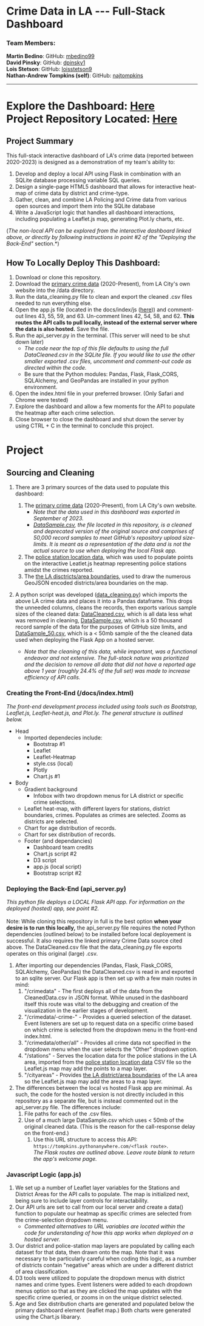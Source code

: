 # Crime Data in LA --- Full-Stack Dashboard

### Team Members: <br> 
**Martin Bedino**: GitHub: [mbedino99](https://github.com/mbedino99) <br>
**David Pinsky**: GitHub: [dpinsky1](https://github.com/dpinsky1) <br>
**Lois Stetson**: GitHub: [loisstetson9](https://github.com/loisstetson9) <br>
**Nathan-Andrew Tompkins (self)**: GitHub: [najtompkins](https://github.com/najtompkins) <br>

* **

# Explore the Dashboard: [Here](https://najtompkins.github.io/crime-exploration-dashboard/docs) <br> Project Repository Located: [Here](https://github.com/najtompkins/crime-exploration-dashboard)

## Project Summary
This full-stack interactive dashboard of LA's crime data (reported between 2020-2023) is designed as a demonstration of my team's ability to: <br>
1. Develop and deploy a local API using Flask in combination with an SQLite database processing variable SQL queries.
2. Design a single-page HTML5 dashboard that allows for interactive heat-map of crime data by district and crime-type.
2. Gather, clean, and combine LA Policing and Crime data from various open sources and import them into the SQLite database
4. Write a JavaScript logic that handles all dashboard interactions, including populating a Leaflet.js map, generating Plot.ly charts, etc.

 (*The non-local API can be explored from the interactive dashboard linked above, or directly by following instructions in point #2 of the "Deploying the Back-End"* section.*)

## How To Locally Deploy This Dashboard:

1. Download or clone this repository.
2. Download the [primary crime data](https://data.lacity.org/Public-Safety/Crime-Data-from-2020-to-Present/2nrs-mtv8/about_data) (2020-Present), from LA City's own website into the /data directory.
3. Run the data_cleaning.py file to clean and export the cleaned .csv files needed to run everything else.
4. Open the app.js file (located in the docs/index/js ([here](docs/index/js/app.js))) and comment-out lines 43, 55, 59, and 63. Un-comment lines 42, 54, 58, and 62. **This routes the API calls to pull locally, instead of the external server where the data is also hosted.** Save the file.
4. Run the api_server.py in the terminal. (This server will need to be shut down later)
    * *The code near the top of this file defaults to using the full DataCleaned.csv in the SQLite file. If you would like to use the other smaller exported .csv files, uncomment and comment-out code as directed within the code.*
    * Be sure that the Python modules: Pandas, Flask, Flask_CORS, SQLAlchemy, and GeoPandas are installed in your python environment.
5. Open the index.html file in your preferred browser. (Only Safari and Chrome were tested)
6. Explore the dashboard and allow a few moments for the API to populate the heatmap after each crime selection.
7. Close browser to close the dashboard and shut down the server by using CTRL + C in the terminal to conclude this project.

# Project

## Sourcing and Cleaning
1. There are 3 primary sources of the data used to populate this dashboard:
    1. The [primary crime data](https://data.lacity.org/Public-Safety/Crime-Data-from-2020-to-Present/2nrs-mtv8/about_data) (2020-Present), from LA City's own website.
        * *Note that the data used in this dashboard was exported in September of 2023.*
        * *[DataSample.csv](https://geohub.lacity.org/datasets/lahub::lapd-police-stations/explore), the file located in this repository, is a cleaned and deprecated version of the original source and comprises of 50,000 record samples to meet GitHub's repository upload size-limits. It is meant as a representation of the data and is not the actual source to use when deploying the local Flask app.*
    2. The [police station location data](https://geohub.lacity.org/datasets/lahub::lapd-police-stations/explore), which was used to populate points on the interactive Leatlet.js heatmap representing police stations amidst the crimes reported.
    3. The [the LA disctricts/area boundaries](https://geohub.lacity.org/datasets/lahub::neighborhood-service-areas/explore), used to draw the numerous GeoJSON encoded districts/area boundaries on the map.

2. A python script was developed ([data_cleaning.py](data_cleaning.py)) which imports the above LA crime data and places it into a Pandas dataframe. This drops the unneeded columns, cleans the records, then exports various sample sizes of the cleaned data: [DataCleaned.csv](data/DataCleaned.csv), which is all data less what was removed in cleaning, [DataSample.csv](data/DataSample.csv), which is a 50 thousand record sample of the data for the purposes of GitHub size limits, and [DataSample_50.csv](data/DataSample_50.csv), which is a < 50mb sample of the the cleaned data used when deploying the Flask App on a hosted server.
    * *Note that the cleaning of this data, while important, was a functional endeavor and not extensive. The full-stack nature was prioritized and the decision to remove all data that did not have a reported age above 1 year (roughly 24.4% of the full set) was made to increase efficiency of API calls.*

### Creating the Front-End (/docs/index.html)
*The front-end development process included using tools such as Bootstrap, Leaflet.js, Leaflet-heat.js, and Plot.ly. The general structure is outlined below.*
- Head
  - Imported dependecies include:
    - Bootstrap #1
    - Leaflet
    - Leaflet-Heatmap
    - style.css (local)
    - Plotly
    - Chart.js #1
- Body
    - Gradient background
        - Infobox with two dropdown menus for LA district or specific crime selections.
    - Leaflet heat-map, with different layers for stations, district boundaries, crimes. Populates as crimes are selected. Zooms as districts are selected.
    - Chart for age distribution of records.
    - Chart for sex distribution of records.
  - Footer (and dependancies)
    - Dashboard team credits
    - Chart.js script #2
    - D3 script
    - app.js (local script)
    - Bootstrap script #2

### Deploying the Back-End (api_server.py)
*This python file deploys a LOCAL Flask API app. For information on the deployed (hosted) app, see point #2.*<br>
<br>
Note: While cloning this repository in full is the best option **when your desire is to run this locally,** the api_server.py file requires the noted Python dependencies (outlined below) to be installed before local deployement is successful. It also requires the linked primary Crime Data source cited above. The DataCleaned.csv file that the data_cleaning.py file exports operates on this original (large) .csv. <br>

1. After importing our dependencies (Pandas, Flask, Flask_CORS, SQLAlchemy, GeoPandas) the DataCleaned.csv is read in and exported to an sqlite server. Our Flask app is then set up with a few main routes in mind:
    1. "/crimedata" - The first deploys all of the data from the CleanedData.csv in JSON format. While unused in the dashboard itself this route was vital to the debugging and creation of the visualization in the earlier stages of development.
    2. "/crimedata/-crime-" - Provides a queried selection of the dataset. Event listeners are set up to request data on a specific crime based on which crime is selected from the dropdown menu in the front-end index.html.
    3. "/crimedata/other/all" - Provides all crime data not specified in the dropdown menu when the user selects the "Other" dropdown option.
    4. "/stations" - Serves the location data for the police stations in the LA area, imported from the [police station location data](https://geohub.lacity.org/datasets/lahub::lapd-police-stations/explore) CSV file so the Leaflet.js map may add the points to a map layer.
    5. "/cityareas" - Provides [the LA district/area boundaries](https://geohub.lacity.org/datasets/lahub::neighborhood-service-areas/explore) of the LA area so the Leaflet.js map may add the areas to a map layer.
2. The differences between the local vs hosted Flask app are minimal. As such, the code for the hosted version is not directly included in this repository as a separate file, but is instead commented out in the api_server.py file. The differences include: 
    1. File paths for each of the .csv files. 
    2. Use of a much large DataSample.csv which uses < 50mb of the original cleaned data. (This is the reason for the call-response delay on the front-end.)<br>
        1. Use this URL structure to access this API: <br>
    ```https://tompkins.pythonanywhere.com/<flask route>```. <br> *The Flask routes are outlined above. Leave route blank to return the app's welcome page.*<br>

### Javascript Logic (app.js) <br>

1. We set up a number of Leaflet layer variables for the Stations and District Areas for the API calls to populate. The map is initialized next, being sure to include layer controls for interactability.
2. Our API urls are set to call from our local server and create a data() function to populate our heatmap as specific crimes are selected from the crime-selection dropdown menu.
    * *Commented alternatives to URL variables are located within the code for understanding of how this app works when deployed on a hosted server.*
3. Our district and police-station map layers are populated by calling each dataset for that data, then drawn onto the map. Note that it was necessary to be particularly careful when coding this logic, as a number of districts contain "negative" areas which are under a different district of area classification.
4. D3 tools were utilized to populate the dropdown menus with district names and crime types. Event listeners were added to each dropdown menus option so that as they are clicked the map updates with the specific crime queried, or zooms in on the unique district selected.
5. Age and Sex distribution charts are generated and populated below the primary dashboard element (leaflet map.) Both charts were generated using the Chart.js libarary.

